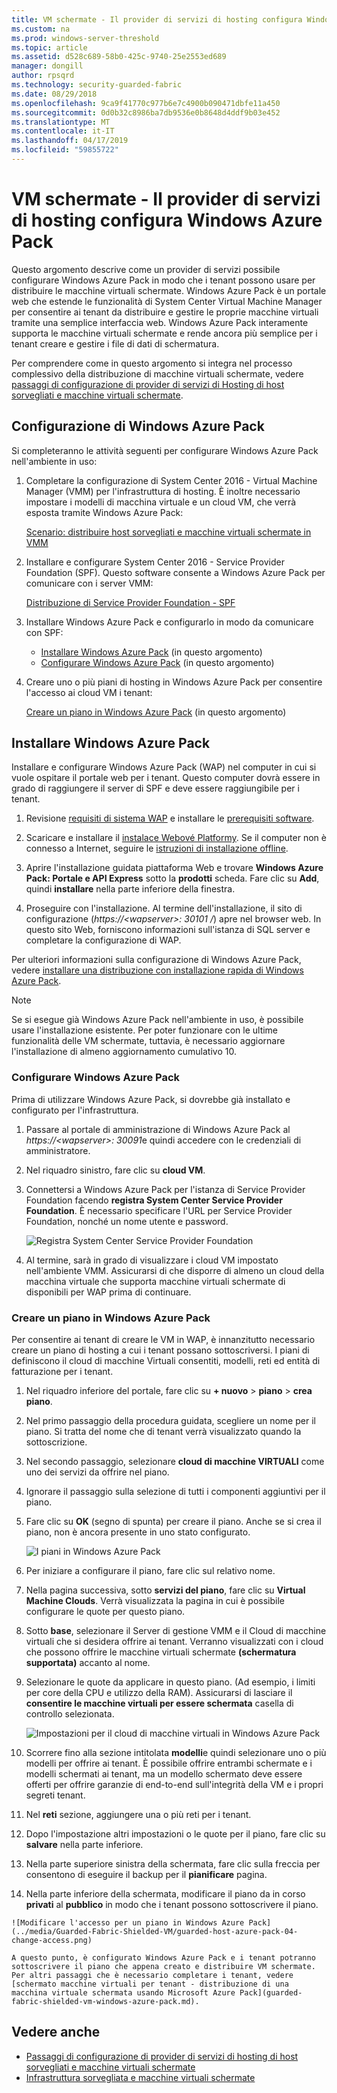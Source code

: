```yaml
---
title: VM schermate - Il provider di servizi di hosting configura Windows Azure Pack
ms.custom: na
ms.prod: windows-server-threshold
ms.topic: article
ms.assetid: d528c689-58b0-425c-9740-25e2553ed689
manager: dongill
author: rpsqrd
ms.technology: security-guarded-fabric
ms.date: 08/29/2018
ms.openlocfilehash: 9ca9f41770c977b6e7c4900b090471dbfe11a450
ms.sourcegitcommit: 0d0b32c8986ba7db9536e0b8648d4ddf9b03e452
ms.translationtype: MT
ms.contentlocale: it-IT
ms.lasthandoff: 04/17/2019
ms.locfileid: "59855722"
---
```

# <a name="shielded-vms---hosting-service-provider-sets-up-windows-azure-pack"></a>VM schermate - Il provider di servizi di hosting configura Windows Azure Pack

Questo argomento descrive come un provider di servizi possibile configurare Windows Azure Pack in modo che i tenant possono usare per distribuire le macchine virtuali schermate. Windows Azure Pack è un portale web che estende le funzionalità di System Center Virtual Machine Manager per consentire ai tenant da distribuire e gestire le proprie macchine virtuali tramite una semplice interfaccia web. Windows Azure Pack interamente supporta le macchine virtuali schermate e rende ancora più semplice per i tenant creare e gestire i file di dati di schermatura.

Per comprendere come in questo argomento si integra nel processo complessivo della distribuzione di macchine virtuali schermate, vedere [passaggi di configurazione di provider di servizi di Hosting di host sorvegliati e macchine virtuali schermate](guarded-fabric-configuration-scenarios-for-shielded-vms-overview.md).

## <a name="setting-up-windows-azure-pack"></a>Configurazione di Windows Azure Pack

Si completeranno le attività seguenti per configurare Windows Azure Pack nell'ambiente in uso:

1. Completare la configurazione di System Center 2016 - Virtual Machine Manager (VMM) per l'infrastruttura di hosting. È inoltre necessario impostare i modelli di macchina virtuale e un cloud VM, che verrà esposta tramite Windows Azure Pack:

    [Scenario: distribuire host sorvegliati e macchine virtuali schermate in VMM](https://technet.microsoft.com/system-center-docs/vmm/scenario/guarded-overview)

2. Installare e configurare System Center 2016 - Service Provider Foundation (SPF). Questo software consente a Windows Azure Pack per comunicare con i server VMM:

    [Distribuzione di Service Provider Foundation - SPF](https://technet.microsoft.com/system-center-docs/spf/deploy/deploy-spf)

3. Installare Windows Azure Pack e configurarlo in modo da comunicare con SPF:

    - [Installare Windows Azure Pack](#install-windows-azure-pack) (in questo argomento)
    - [Configurare Windows Azure Pack](#configure-windows-azure-pack) (in questo argomento)

4. Creare uno o più piani di hosting in Windows Azure Pack per consentire l'accesso ai cloud VM i tenant:

    [Creare un piano in Windows Azure Pack](#create-a-plan-in-windows-azure-pack) (in questo argomento)

## <a name="install-windows-azure-pack"></a>Installare Windows Azure Pack

Installare e configurare Windows Azure Pack (WAP) nel computer in cui si vuole ospitare il portale web per i tenant. Questo computer dovrà essere in grado di raggiungere il server di SPF e deve essere raggiungibile per i tenant.

1.  Revisione [requisiti di sistema WAP](https://technet.microsoft.com/library/dn296442.aspx) e installare le [prerequisiti software](https://technet.microsoft.com/library/dn469335.aspx).

2.  Scaricare e installare il [instalace Webové Platformy](https://www.microsoft.com/web/downloads/platform.aspx). Se il computer non è connesso a Internet, seguire le [istruzioni di installazione offline](http://www.iis.net/learn/install/web-platform-installer/web-platform-installer-v4-command-line-webpicmdexe-rtw-release).

3.  Aprire l'installazione guidata piattaforma Web e trovare **Windows Azure Pack: Portale e API Express** sotto la **prodotti** scheda. Fare clic su **Add**, quindi **installare** nella parte inferiore della finestra.

4.  Proseguire con l'installazione. Al termine dell'installazione, il sito di configurazione (*https://&lt;wapserver&gt;: 30101 /*) apre nel browser web. In questo sito Web, forniscono informazioni sull'istanza di SQL server e completare la configurazione di WAP.

Per ulteriori informazioni sulla configurazione di Windows Azure Pack, vedere [installare una distribuzione con installazione rapida di Windows Azure Pack](https://technet.microsoft.com/dn296439.aspx).

> [!NOTE]
> Se si esegue già Windows Azure Pack nell'ambiente in uso, è possibile usare l'installazione esistente. Per poter funzionare con le ultime funzionalità delle VM schermate, tuttavia, è necessario aggiornare l'installazione di almeno aggiornamento cumulativo 10.

### <a name="configure-windows-azure-pack"></a>Configurare Windows Azure Pack

Prima di utilizzare Windows Azure Pack, si dovrebbe già installato e configurato per l'infrastruttura.

1.  Passare al portale di amministrazione di Windows Azure Pack al *https://&lt;wapserver&gt;: 30091*e quindi accedere con le credenziali di amministratore.

2.  Nel riquadro sinistro, fare clic su **cloud VM**.

3.  Connettersi a Windows Azure Pack per l'istanza di Service Provider Foundation facendo **registra System Center Service Provider Foundation**. È necessario specificare l'URL per Service Provider Foundation, nonché un nome utente e password.

    ![Registra System Center Service Provider Foundation](../media/Guarded-Fabric-Shielded-VM/guarded-host-azure-pack-01-register-spf.png)

4.  Al termine, sarà in grado di visualizzare i cloud VM impostato nell'ambiente VMM. Assicurarsi di che disporre di almeno un cloud della macchina virtuale che supporta macchine virtuali schermate di disponibili per WAP prima di continuare.

### <a name="create-a-plan-in-windows-azure-pack"></a>Creare un piano in Windows Azure Pack

Per consentire ai tenant di creare le VM in WAP, è innanzitutto necessario creare un piano di hosting a cui i tenant possano sottoscriversi. I piani di definiscono il cloud di macchine Virtuali consentiti, modelli, reti ed entità di fatturazione per i tenant.

1.  Nel riquadro inferiore del portale, fare clic su **+ nuovo** &gt; **piano** &gt; **crea piano**.

2.  Nel primo passaggio della procedura guidata, scegliere un nome per il piano. Si tratta del nome che di tenant verrà visualizzato quando la sottoscrizione.

3.  Nel secondo passaggio, selezionare **cloud di macchine VIRTUALI** come uno dei servizi da offrire nel piano.

4.  Ignorare il passaggio sulla selezione di tutti i componenti aggiuntivi per il piano.

5.  Fare clic su **OK** (segno di spunta) per creare il piano. Anche se si crea il piano, non è ancora presente in uno stato configurato.

    ![I piani in Windows Azure Pack](../media/Guarded-Fabric-Shielded-VM/guarded-host-azure-pack-02-create-plan.png)

6.  Per iniziare a configurare il piano, fare clic sul relativo nome.

7.  Nella pagina successiva, sotto **servizi del piano**, fare clic su **Virtual Machine Clouds**. Verrà visualizzata la pagina in cui è possibile configurare le quote per questo piano.

8.  Sotto **base**, selezionare il Server di gestione VMM e il Cloud di macchine virtuali che si desidera offrire ai tenant. Verranno visualizzati con i cloud che possono offrire le macchine virtuali schermate **(schermatura supportata)** accanto al nome.

9.  Selezionare le quote da applicare in questo piano. (Ad esempio, i limiti per core della CPU e utilizzo della RAM). Assicurarsi di lasciare il **consentire le macchine virtuali per essere schermata** casella di controllo selezionata.

    ![Impostazioni per il cloud di macchine virtuali in Windows Azure Pack](../media/Guarded-Fabric-Shielded-VM/guarded-host-azure-pack-03-virtual-machine-clouds.png)
    
10.  Scorrere fino alla sezione intitolata **modelli**e quindi selezionare uno o più modelli per offrire ai tenant. È possibile offrire entrambi schermate e i modelli schermati ai tenant, ma un modello schermato deve essere offerti per offrire garanzie di end-to-end sull'integrità della VM e i propri segreti tenant.

11.  Nel **reti** sezione, aggiungere una o più reti per i tenant.

12.  Dopo l'impostazione altri impostazioni o le quote per il piano, fare clic su **salvare** nella parte inferiore.

13.  Nella parte superiore sinistra della schermata, fare clic sulla freccia per consentono di eseguire il backup per il **pianificare** pagina.

14.  Nella parte inferiore della schermata, modificare il piano da in corso **privati** al **pubblico** in modo che i tenant possono sottoscrivere il piano.

    ![Modificare l'accesso per un piano in Windows Azure Pack](../media/Guarded-Fabric-Shielded-VM/guarded-host-azure-pack-04-change-access.png)

    A questo punto, è configurato Windows Azure Pack e i tenant potranno sottoscrivere il piano che appena creato e distribuire VM schermate. Per altri passaggi che è necessario completare i tenant, vedere [schermato macchine virtuali per tenant - distribuzione di una macchina virtuale schermata usando Microsoft Azure Pack](guarded-fabric-shielded-vm-windows-azure-pack.md).

## <a name="see-also"></a>Vedere anche

- [Passaggi di configurazione di provider di servizi di hosting di host sorvegliati e macchine virtuali schermate](guarded-fabric-configuration-scenarios-for-shielded-vms-overview.md)
- [Infrastruttura sorvegliata e macchine virtuali schermate](guarded-fabric-and-shielded-vms-top-node.md)
